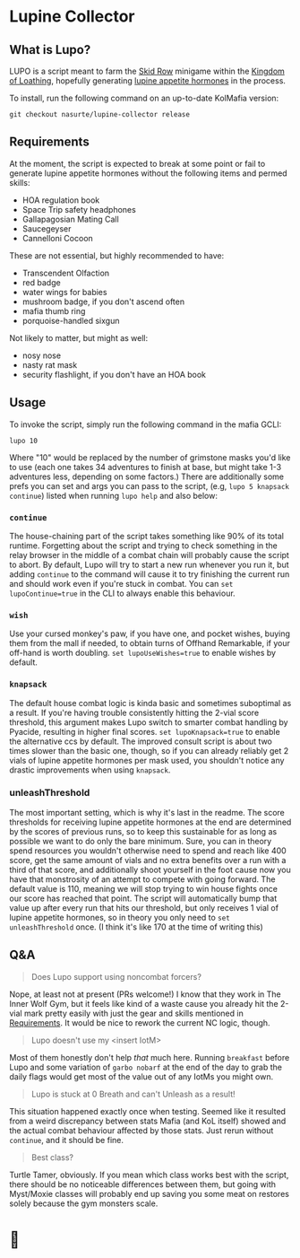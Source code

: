 # Lupine Collector
## What is Lupo?
LUPO is a script meant to farm the [Skid Row](https://kol.coldfront.net/thekolwiki/index.php/Skid_Row) minigame within the [Kingdom of Loathing](https://www.kingdomofloathing.com/), hopefully generating [lupine appetite hormones](https://kol.coldfront.net/thekolwiki/index.php/Lupine_appetite_hormones) in the process.

To install, run the following command on an up-to-date KolMafia version:

```
git checkout nasurte/lupine-collector release
```
## Requirements

At the moment, the script is expected to break at some point or fail to generate lupine appetite hormones without the following items and permed skills:

- HOA regulation book
- Space Trip safety headphones
- Gallapagosian Mating Call
- Saucegeyser
- Cannelloni Cocoon

These are not essential, but highly recommended to have:

- Transcendent Olfaction
- red badge
- water wings for babies
- mushroom badge, if you don't ascend often
- mafia thumb ring
- porquoise-handled sixgun

Not likely to matter, but might as well:

- nosy nose
- nasty rat mask
- security flashlight, if you don't have an HOA book

## Usage
To invoke the script, simply run the following command in the mafia GCLI:

```
lupo 10
```
Where "10" would be replaced by the number of grimstone masks you'd like to use (each one takes 34 adventures to finish at base, but might take 1-3 adventures less, depending on some factors.)
There are additionally some prefs you can set and args you can pass to the script, (e.g, `lupo 5 knapsack continue`) listed when running `lupo help` and also below:

### `continue`

The house-chaining part of the script takes something like 90% of its total runtime. Forgetting about the script and trying to check something in the relay browser in the middle of a combat chain will probably cause the script to abort. By default, Lupo will try to start a new run whenever you run it, but adding `continue` to the command will cause it to try finishing the current run and should work even if you're stuck in combat. You can `set lupoContinue=true` in the CLI to always enable this behaviour.

### `wish`

Use your cursed monkey's paw, if you have one, and pocket wishes, buying them from the mall if needed, to obtain turns of Offhand Remarkable, if your off-hand is worth doubling. `set lupoUseWishes=true` to enable wishes by default.

### `knapsack`

The default house combat logic is kinda basic and sometimes suboptimal as a result. If you're having trouble consistently hitting the 2-vial score threshold, this argument makes Lupo switch to smarter combat handling by Pyacide, resulting in higher final scores. `set lupoKnapsack=true` to enable the alternative ccs by default. The improved consult script is about two times slower than the basic one, though, so if you can already reliably get 2 vials of lupine appetite hormones per mask used, you shouldn't notice any drastic improvements when using `knapsack`. 

### unleashThreshold

The most important setting, which is why it's last in the readme. The score thresholds for receiving lupine appetite hormones at the end are determined by the scores of previous runs, so to keep this sustainable for as long as possible we want to do only the bare minimum. Sure, you can in theory spend resources you wouldn't otherwise need to spend and reach like 400 score, get the same amount of vials and no extra benefits over a run with a third of that score, and additionally shoot yourself in the foot cause now you have that monstrosity of an attempt to compete with going forward. The default value is 110, meaning we will stop trying to win house fights once our score has reached that point. The script will automatically bump that value up after every run that hits our threshold, but only receives 1 vial of lupine appetite hormones, so in theory you only need to `set unleashThreshold` once. (I think it's like 170 at the time of writing this)

## Q&A

> Does Lupo support using noncombat forcers?

Nope, at least not at present (PRs welcome!) I know that they work in The Inner Wolf Gym, but it feels like kind of a waste cause you already hit the 2-vial mark pretty easily with just the gear and skills mentioned in [Requirements](#requirements). It would be nice to rework the current NC logic, though.

> Lupo doesn't use my \<insert IotM\> 

Most of them honestly don't help *that* much here. Running `breakfast` before Lupo and some variation of `garbo nobarf` at the end of the day to grab the daily flags would get most of the value out of any IotMs you might own. 

> Lupo is stuck at 0 Breath and can't Unleash as a result!

This situation happened exactly once when testing. Seemed like it resulted from a weird discrepancy between stats Mafia (and KoL itself) showed and the actual combat behaviour affected by those stats. Just rerun without `continue`, and it should be fine. 

> Best class?

Turtle Tamer, obviously. If you mean which class works best with the script, there should be no noticeable differences between them, but going with Myst/Moxie classes will probably end up saving you some meat on restores solely because the gym monsters scale.
# 🐢
